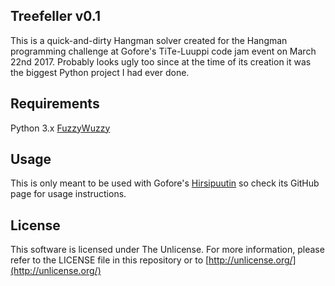 ## Treefeller v0.1

This is a quick-and-dirty Hangman solver created for the Hangman programming challenge at Gofore's TiTe-Luuppi code jam event on March 22nd 2017. Probably looks ugly too since at the time of its creation it was the biggest Python project I had ever done.

## Requirements

Python 3.x
[FuzzyWuzzy](https://github.com/seatgeek/fuzzywuzzy)

## Usage

This is only meant to be used with Gofore's [Hirsipuutin](https://github.com/gofore/hirsipuutin) so check its GitHub page for usage instructions.

## License

This software is licensed under The Unlicense. For more information, please refer to the LICENSE file in this repository or to [http://unlicense.org/](http://unlicense.org/)
